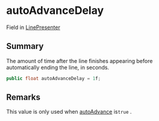 # autoAdvanceDelay

Field in [LinePresenter](yarn.unity.linepresenter.md)

## Summary

The amount of time after the line finishes appearing before\
automatically ending the line, in seconds.

```csharp
public float autoAdvanceDelay = 1f;
```

## Remarks

This value is only used when [autoAdvance](yarn.unity.linepresenter.autoadvance.md) is`true` .
